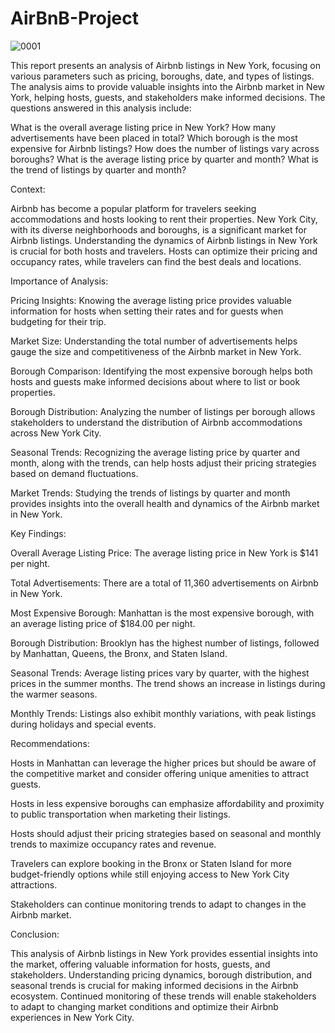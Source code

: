 # AirBnB-Project

![0001](https://github.com/EisapeOlalekan/AirBnB-Project/assets/144741677/c69448ed-630a-4a00-bd6f-e3eedd67a21a)

This report presents an analysis of Airbnb listings in New York, focusing on various parameters such as pricing, boroughs, date, and types of listings. The analysis aims to provide valuable insights into the Airbnb market in New York, helping hosts, guests, and stakeholders make informed decisions. The questions answered in this analysis include:

What is the overall average listing price in New York? How many advertisements have been placed in total? Which borough is the most expensive for Airbnb listings? How does the number of listings vary across boroughs? What is the average listing price by quarter and month? What is the trend of listings by quarter and month?

Context:

Airbnb has become a popular platform for travelers seeking accommodations and hosts looking to rent their properties. New York City, with its diverse neighborhoods and boroughs, is a significant market for Airbnb listings. Understanding the dynamics of Airbnb listings in New York is crucial for both hosts and travelers. Hosts can optimize their pricing and occupancy rates, while travelers can find the best deals and locations.

Importance of Analysis:

Pricing Insights: Knowing the average listing price provides valuable information for hosts when setting their rates and for guests when budgeting for their trip.

Market Size: Understanding the total number of advertisements helps gauge the size and competitiveness of the Airbnb market in New York.

Borough Comparison: Identifying the most expensive borough helps both hosts and guests make informed decisions about where to list or book properties.

Borough Distribution: Analyzing the number of listings per borough allows stakeholders to understand the distribution of Airbnb accommodations across New York City.

Seasonal Trends: Recognizing the average listing price by quarter and month, along with the trends, can help hosts adjust their pricing strategies based on demand fluctuations.

Market Trends: Studying the trends of listings by quarter and month provides insights into the overall health and dynamics of the Airbnb market in New York.

Key Findings:

Overall Average Listing Price: The average listing price in New York is $141 per night.

Total Advertisements: There are a total of 11,360 advertisements on Airbnb in New York.

Most Expensive Borough: Manhattan is the most expensive borough, with an average listing price of $184.00 per night.

Borough Distribution: Brooklyn has the highest number of listings, followed by Manhattan, Queens, the Bronx, and Staten Island.

Seasonal Trends: Average listing prices vary by quarter, with the highest prices in the summer months. The trend shows an increase in listings during the warmer seasons.

Monthly Trends: Listings also exhibit monthly variations, with peak listings during holidays and special events.

Recommendations:

Hosts in Manhattan can leverage the higher prices but should be aware of the competitive market and consider offering unique amenities to attract guests.

Hosts in less expensive boroughs can emphasize affordability and proximity to public transportation when marketing their listings.

Hosts should adjust their pricing strategies based on seasonal and monthly trends to maximize occupancy rates and revenue.

Travelers can explore booking in the Bronx or Staten Island for more budget-friendly options while still enjoying access to New York City attractions.

Stakeholders can continue monitoring trends to adapt to changes in the Airbnb market.

Conclusion:

This analysis of Airbnb listings in New York provides essential insights into the market, offering valuable information for hosts, guests, and stakeholders. Understanding pricing dynamics, borough distribution, and seasonal trends is crucial for making informed decisions in the Airbnb ecosystem. Continued monitoring of these trends will enable stakeholders to adapt to changing market conditions and optimize their Airbnb experiences in New York City.
